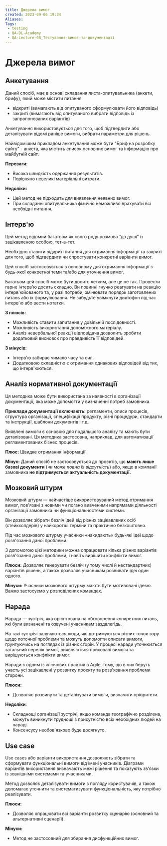 ```yaml
---
title: Джерела вимог
created: 2023-09-06 19:34
Aliases:
Tags: 
 - testing
 - QA-DL-Academy
 - QA-Lecture-08_Тестування-вимог-та-документації
---
```


# Джерела вимог

## Анкетування

Даний спосіб, має в основі складання листа-опитувальника (анкети, брифу), який може містити питання: 
* відкриті (вимагають від опитуваного сформулювати його відповідь) 
* закриті (вимагають від опитуваного вибрати відповідь із запропонованих варіантів) 

Анкетування використовується для того, щоб підтвердити або деталізувати відомі раніше вимоги, вибрати параметри для рішень.

Найвідомішим прикладом анкетування може бути "Бриф на розробку сайту" - анкета, яка містить список основних вимог та інформацію про майбутній сайт.

**Переваги**:
* Висока швидкість одержання результатів.
* Порівняно невеликі матеріальні витрати.

**Недоліки:**
* Цей метод не підходить для виявлення неявних вимог.
* При складанні опитувальника фізично неможливо врахувати всі необхідні питання.
## Інтерв'ю

Цей метод відомий багатьом як свого роду розмова “до душі” із зацікавленою особою, тет-а-тет.

Необхідно ставити відкриті питання для отримання інформації та закриті для того, щоб підтвердити чи спростувати конкретні варіанти вимог.

Цей спосіб застосовується в основному для отримання інформації з будь-якої конкретної теми та/або для уточнення вимог.

Багатьом цей спосіб може бути досить легким, але це не так. Провести гарне інтерв'ю досить складно. Ви повинні гнучко реагувати на реакцію інтерв'юйованого та, у разі потреби, змінювати порядок заготовлених питань або їх формулювання. Не забудьте увімкнути диктофон під час інтерв'ю або вести нотатки.

**З плюсів:**
* Можливість ставити запитання у довільній послідовності.
* Можливість використання допоміжного матеріалу.
* Аналіз невербальної реакції відповідача дозволить зробити додатковий висновок про правдивість її відповідей.

**З мінусів:**
* Інтерв'ю забирає чимало часу та сил.
* Додатковою складністю є отримання однакових відповідей від тих, що інтерв'юються.
## Аналіз нормативної документації

Ця методика може бути використана за наявності в організації документації, яка може допомогти у визначенні потреб замовника. 

**Приклади документації включають**: регламенти, описи процесів, структура організації, специфікації продукту, різні процедури, стандарти та інструкції, шаблони документів і т.д.

Виявлені вимоги є основою для подальшого аналізу та мають бути деталізовані. Ця методика застосовна, наприклад, для автоматизації регламентованих бізнес процесів.

**Плюс:**
Швидке отримання інформації.

**Мінус:**
Даний спосіб не застосовується до проєктів, що **мають лише базові документи** (_чи може  повна їх відсутність_) або, якщо в компанії замовника **не підтримується актуальність документації.**
## Мозковий штурм

Мозковий штурм — найчастіше використовуваний метод отримання вимог, пов'язані з новими чи погано вивченими напрямами діяльності організації замовника чи функціональностями системи.

Він дозволяє зібрати безліч ідей від різних зацікавлених осіб (стейкхолдерів) у найкоротші терміни та практично безкоштовно.

Під час мозкового штурму учасники «накидають» будь-які ідеї щодо розв'язання даної проблеми.

З допомогою цієї методики можна опрацювати кілька різних варіантів розв'язання даної проблеми, і навіть вирішити конфлікти вимог.

**Плюси:**
Дозволяє генерувати безліч (у тому числі й нестандартних) варіантів рішень, а також дозволяє учасникам розвивати ідеї один одного.

**Мінуси:**
Учасники мозкового штурму мають бути мотивовані ідеєю.
<span style="text-decoration:underline;">Важко застосуємо у розподілених командах.</span>

## Нарада

Нарада — зустріч, яка орієнтована на обговорення конкретних питань, які були визначені та озвучені учасникам заздалегідь.

На такі зустрічі залучаються люди, які дотримуються різних точок зору щодо поточної проблеми та можуть допомогти описати вимоги, ґрунтуючись на поглядах із різних сторін. У процесі наради уточнюється загальний перелік вимог, виявляються приховані вимоги та вирішуються конфлікти вимог.

Наради є одним із ключових практик в Agile, тому, що в них беруть участь усі зацікавлені у розвитку проєкту та розв'язання проблеми сторони.

**Плюси:**
* Дозволяє розвинути та деталізувати вимоги, визначити пріоритети.

**Недоліки**:
* Складнощі організації зустрічі, якщо команда географічно розділена, можуть виникнути труднощі з присутністю всіх необхідних людей на нараді.
* Консенсусу необов'язково буде досягнуто.
## Use case

Use cases або варіанти використання дозволяють зібрати та сформувати функціональні вимоги від імені учасників. Діаграми варіантів використання визначають межі рішення та показують зв'язки із зовнішніми системами та учасниками.

Метод дозволяє деталізувати вимоги з погляду користувачів, а також допомагає уточнити та систематизувати функціональність, яку потрібно реалізувати.

**Плюси:**
* Дозволяє опрацювати всі варіанти розвитку сценарію (основний та альтернативні сценарії).

**Мінуси:**
* Метод не застосовний для збирання дисфункційних вимог.